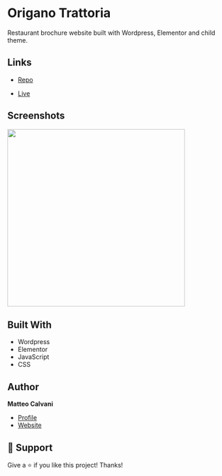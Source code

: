 # Origano Trattoria

<p>Restaurant brochure website built with Wordpress, Elementor and child theme.</p>

## Links

- [Repo](https://github.com/1987mat/restaurant_elementor_child_theme 'Repo')

- [Live](https://origanotrattoria.org/ 'Live View')

## Screenshots

<img src="https://user-images.githubusercontent.com/64235918/227744388-1933500f-a44e-4720-af26-d90f17238a18.png" width="400"/>

## Built With

- Wordpress
- Elementor
- JavaScript
- CSS

## Author

**Matteo Calvani**

- [Profile](https://github.com/1987mat 'Matteo Calvani')
- [Website](https://1987mat.github.io/Portfolio_Site/ 'Welcome')

## 🤝 Support

Give a ⭐️ if you like this project! Thanks!
